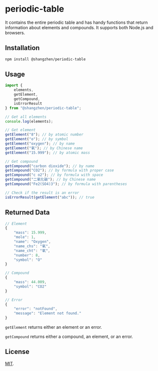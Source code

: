 # periodic-table

It contains the entire periodic table and has handy functions that return information about elements and compounds. It supports both Node.js and browsers.

## Installation

```bash
npm install @shangzhen/periodic-table
```

## Usage

```javascript
import {
    elements,
    getElement,
    getCompound,
    isErrorResult
} from "@shangzhen/periodic-table";

// Get all elements
console.log(elements);

// Get element
getElement("8"); // by atomic number
getElement("o"); // by symbol
getElement("oxygen"); // by name
getElement("氧"); // by Chinese name
getElement("15.999"); // by atomic mass

// Get compound
getCompound("carbon dioxide"); // by name
getCompound("CO2"); // by formula with proper case
getCompound("c o2"); // by formula with space
getCompound("二氧化碳"); // by Chinese name
getCompound("Fe2(SO4)3"); // by formula with parentheses

// Check if the result is an error
isErrorResult(getElement("abc")); // true
```

## Returned Data
```javascript
// Element
{
    "mass": 15.999,
    "mole": 1,
    "name": "Oxygen",
    "name_chs": "氧",
    "name_cht": "氧",
    "number": 8,
    "symbol": "O"
}

// Compound
{
    "mass": 44.009,
    "symbol": "CO2"
}

// Error
{
    "error": "notFound",
    "message": "Element not found."
}
```

`getElement` returns either an element or an error.

`getCompound` returns either a compound, an element, or an error.

## License

[MIT](LICENSE).
